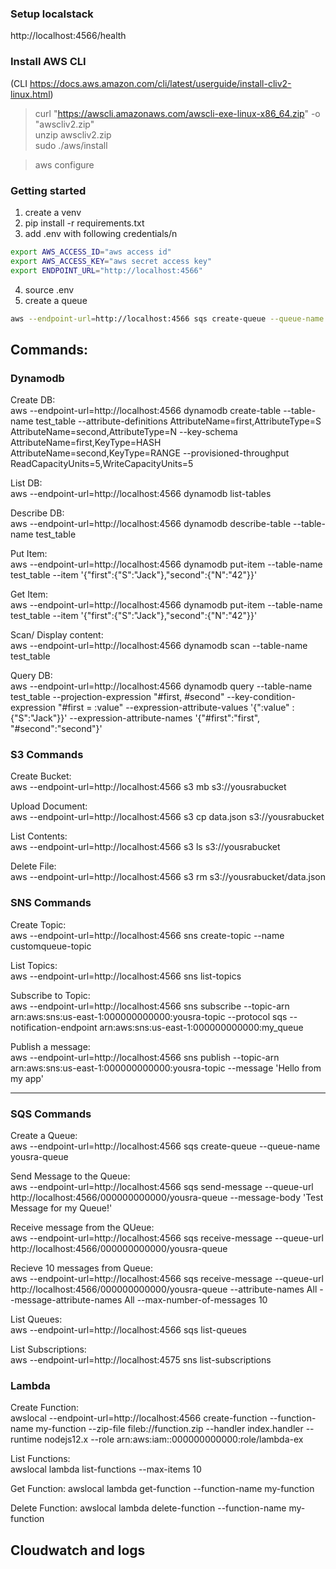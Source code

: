 ### Setup localstack
http://localhost:4566/health

### Install AWS CLI
(CLI https://docs.aws.amazon.com/cli/latest/userguide/install-cliv2-linux.html)

>curl "https://awscli.amazonaws.com/awscli-exe-linux-x86_64.zip" -o "awscliv2.zip"  
>unzip awscliv2.zip  
>sudo ./aws/install  

>aws configure

### Getting started
 
 1. create a venv
 2. pip install -r requirements.txt
 3. add .env with following credentials/n

```bash
export AWS_ACCESS_ID="aws access id"
export AWS_ACCESS_KEY="aws secret access key"
export ENDPOINT_URL="http://localhost:4566" 
```
4. source .env
5. create a queue

```bash
aws --endpoint-url=http://localhost:4566 sqs create-queue --queue-name yousra-queue
```


## Commands:

### Dynamodb

Create DB:  
aws --endpoint-url=http://localhost:4566 dynamodb create-table --table-name test_table  --attribute-definitions AttributeName=first,AttributeType=S AttributeName=second,AttributeType=N --key-schema AttributeName=first,KeyType=HASH AttributeName=second,KeyType=RANGE --provisioned-throughput ReadCapacityUnits=5,WriteCapacityUnits=5

List DB:  
aws --endpoint-url=http://localhost:4566 dynamodb list-tables

Describe DB:  
aws --endpoint-url=http://localhost:4566 dynamodb describe-table --table-name test_table

Put Item:  
aws --endpoint-url=http://localhost:4566 dynamodb put-item --table-name test_table  --item '{"first":{"S":"Jack"},"second":{"N":"42"}}'

Get Item:  
aws --endpoint-url=http://localhost:4566 dynamodb put-item --table-name test_table  --item '{"first":{"S":"Jack"},"second":{"N":"42"}}'

Scan/ Display content:  
aws --endpoint-url=http://localhost:4566 dynamodb scan --table-name test_table

Query DB:  
aws --endpoint-url=http://localhost:4566 dynamodb query --table-name test_table --projection-expression "#first, #second" --key-condition-expression "#first = :value" --expression-attribute-values '{":value" : {"S":"Jack"}}' --expression-attribute-names '{"#first":"first", "#second":"second"}'


### S3 Commands
Create Bucket:  
aws --endpoint-url=http://localhost:4566 s3 mb s3://yousrabucket

Upload Document:  
aws --endpoint-url=http://localhost:4566 s3 cp data.json s3://yousrabucket

List Contents:  
aws --endpoint-url=http://localhost:4566 s3 ls s3://yousrabucket

Delete File:  
aws --endpoint-url=http://localhost:4566 s3 rm s3://yousrabucket/data.json



### SNS Commands

Create Topic:  
aws --endpoint-url=http://localhost:4566 sns create-topic --name customqueue-topic

List Topics:  
aws --endpoint-url=http://localhost:4566 sns list-topics

Subscribe to Topic:  
aws --endpoint-url=http://localhost:4566 sns subscribe --topic-arn arn:aws:sns:us-east-1:000000000000:yousra-topic --protocol sqs --notification-endpoint arn:aws:sns:us-east-1:000000000000:my_queue  

Publish a message:  
aws --endpoint-url=http://localhost:4566 sns publish  --topic-arn arn:aws:sns:us-east-1:000000000000:yousra-topic --message 'Hello from my app'

--------------------------------------------------------------------------------

### SQS Commands

Create a Queue:   
aws --endpoint-url=http://localhost:4566 sqs create-queue --queue-name yousra-queue

Send Message to the Queue:  
aws --endpoint-url=http://localhost:4566 sqs send-message --queue-url http://localhost:4566/000000000000/yousra-queue --message-body 'Test Message for my Queue!'

Receive message from the QUeue:  
aws --endpoint-url=http://localhost:4566 sqs receive-message --queue-url http://localhost:4566/000000000000/yousra-queue

Recieve 10 messages from Queue:  
aws --endpoint-url=http://localhost:4566 sqs receive-message --queue-url http://localhost:4566/000000000000/yousra-queue --attribute-names All --message-attribute-names All --max-number-of-messages 10

List Queues:  
aws --endpoint-url=http://localhost:4566 sqs list-queues 

List Subscriptions:  
aws --endpoint-url=http://localhost:4575 sns list-subscriptions

### Lambda

Create Function:  
awslocal --endpoint-url=http://localhost:4566 create-function --function-name my-function --zip-file fileb://function.zip --handler index.handler --runtime nodejs12.x --role arn:aws:iam::000000000000:role/lambda-ex

List Functions:  
awslocal lambda list-functions --max-items 10

Get Function:
awslocal lambda get-function --function-name my-function

Delete Function:
awslocal lambda delete-function --function-name my-function

## Cloudwatch and logs

